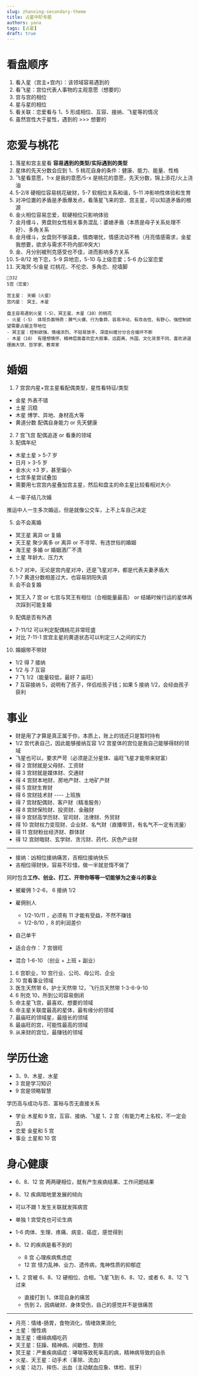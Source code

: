 ```yaml
---
slug: zhanxing-secondary-theme
title: 占星中阶专题
authors: yana
tags: [占星]
draft: true
---
```


# 看盘顺序

1. 看入星（宫主+宫内）：该领域容易遇到的
2. 看飞星：宫位代表人事物的主观意愿（想要的）
3. 宫与宫的相位
4. 星与星的相位
5. 看关联：恋爱看与 1、5 形成相位、互容、接纳、飞星等的情况
6. 虽然宫性大于星性，遇到的 >>> 想要的

# 恋爱与桃花

1. 落星和宫主星看 **容易遇到的类型/实际遇到的类型**
2. 星体的先天分数会应到 1、5 桃花自身的条件：健康、能力、能量、性格
3. 飞星看意愿，1-x 是我的意愿/5-x 是桃花的意愿，先天分数，锦上添花/火上浇油
4. 5-2/8 硬相位容易桃花破财，5-7 软相位关系和谐，5-11 冲影响性体验和生育
5. 对冲位置的矛盾是矛盾爆发点，看落星飞来的宫、宫主星，可以知道矛盾的根源
6. 金火相位容易恋爱，软硬相位只影响体验
7. 金月缠斗，男盘则女性相关事务混乱：婆媳矛盾（本质是母子关系处理不好）、多角关系
8. 金月缠斗，女盘则不够温柔，情商堪忧，情感流动不畅（月亮情感需求，金星我想要，欲求与需求不符内部冲突大）
9. 金、月分别被刑克感受也不佳，进而影响多方关系
10. 5-8/12 地下恋，5-9 异地恋，5-10 与上级恋爱；5-6 办公室恋爱
11. 天海冥-5/金星 烂桃花、不伦恋、多角恋、挖墙脚

```text
🍆332
5宫（恋爱）

宫主星： 天蝎（火星）
宫内星： 冥王、木星

盘主容易遇到火星（-5）、冥王星、木星（10）的桃花
- 火星（-5） 体现负面特质：脾气火爆、行为鲁莽、容易冲动、有攻击性、有野心、强控制欲望需要占据主导地位
- 冥王星：控制欲强、情绪浓烈、不轻易放手、深度纠缠分分合合循环不断
- 木星（10） 有理想情怀、精神层面喜欢宏大叙事、远距离、外国、文化背景不同、喜欢讲道理画大饼、哲学家、教育家
```

# 婚姻

1. 7 宫宫内星+宫主星看配偶类型，星性看特征/类型

- 金星 外表不错
- 土星 沉稳
- 木星 博学、异地、身材高大等
- 黄道分数 配偶自身能力 or 先天健康

2. 7 宫飞宫 配偶追逐 or 看重的领域
3. 配偶年纪

- 木星土星 > 5-7 岁
- 日月 > 3-5 岁
- 金水火 ±3 岁，甚至偏小
- 七宫多星尝试叠加
- 需要用七宫宫内星叠加宫主星，然后和盘主的命主星比较看相对大小

4. 一辈子结几次婚

推运中人一生多次婚运，但是就像公交车，上不上车自己决定

5. 会不会离婚

- 冥王星 离异 or 复婚
- 天王星 聚少离多 or 离异 or 不寻常、有违世俗的婚姻
- 海王星 多婚 or 婚姻酒厂不清
- 土星 年龄大、压力大

6. 1-7 对冲，无论是宫内星对冲，还是飞星对冲，都是代表夫妻矛盾大
7. 1-7 黄道分数相差过大，也容易阴阳失调
8. 会不会复婚

- 冥王入 7 宫 or 七宫与冥王有相位（合相能量最高） or 结婚时候行运的星体再次踩到可能复婚

9. 配偶是否有外遇

- 7-11/12 可以判定配偶桃花非常旺盛
- 对比 7-11-1 宫宫主星的黄道状态可以判定三人之间的实力

10. 婚姻带不带财

- 1/2 得 7 接纳
- 1/2 与 7 互容
- 7 飞 1/2（能量较低，最好 7 庙旺）
- 7 互容接纳 5，说明有了孩子，伴侣给孩子钱；如果 5 接纳 1/2，会经由孩子获利

# 事业

- 财是用了才算是真正属于你，本质上，账上的钱还只是暂时持有
- 1/2 宫代表自己，因此能够接纳互容 1/2 宫星体的宫位是我自己能够得财的领域
- 飞星也可以，要求严苛（必须是正分星体、庙旺飞星才能带来财富）
- 得 2 宫财就是父母财、工资财
- 得 3 宫财就是媒体财、交通财
- 得 4 宫财本地财、房地产财、土地矿产财
- 得 5 宫财生育财
- 得 6 宫财技术财 ---- 上班族
- 得 7 宫财配偶财、客户财（精准服务）
- 得 8 宫财保险财、投资财、金融财
- 得 9 宫财高学历财、官司财、法律财、外贸财
- 得 10 宫财权力变现财、企业财、名气财（直播带货，有名气不一定有流量）
- 得 11 宫财粉丝经济财、群体财
- 得 12 宫财暗财、玄学财、贪污财、药代、灰色产业财

---

- 接纳：凶相位接纳痛苦，吉相位接纳快乐
- 吉相位得财快，容易不珍惜，做一半就怠惰不做了

同时包含**工作、创业、打工、开带你等等一切能够为之奋斗的事业**

- 被雇佣 1-2-6， 6 接纳 1/2
- 雇佣别人
  - 1/2-10/11 ，必须有 11 才能有受益，不然不赚钱
  - 1/2-8/10 ，8 的利润差价
- 自己单干

- 适合合作： 7 宫很旺
- 混合 1-6-10 （创业 + 上班 + 副业）

1. 6 宫职业，10 宫行业、公司、母公司、企业
2. 10 宫看事业领域
3. 医生天然带 6，护士天然带 12，飞行员天然带 1-3-6-9-10
4. 6 刑克 10，所到公司容易倒闭
5. 命主星飞宫，最喜欢、想要的领域
6. 命主星关联度最高的星体，最有缘分的领域
7. 最庙旺的领域星，最擅长的领域
8. 最庙旺的宫，可能性最高的领域
9. 从来财的宫位，最赚钱的领域

# 学历仕途

- 3、9、木星、水星
- 3 宫是学习知识
- 9 宫是领略智慧

学历高与成功与否、富裕与否无直接关系

- 学业 木星和 9 宫，互容、接纳、飞星 1、2 宫（有能力考上名校，不一定会去）
- 恋爱 金星和 5 宫
- 事业 土星和 10 宫

# 身心健康

- 6、8、12 宫 两两硬相位，就有产生疾病结果、工作问题结果
- 8、12 疾病暗地里发展的倾向
- 可以不跟 1 发生关联就发挥病宫
- 单独 1 宫受克也可论生病
- 1-6 肉体、生理、疼痛、病变、癌症，感觉得到
- 8、12 的疾病是看不到的
  - 8 宫 心理疾病焦虑症
  - 12 宫 怪力乱神、业力、遗传病，鬼神性质的抑郁症
- 1、2 宫被 6、8、12 硬相位、合相，飞星飞到 6、8、12，或者 6、8、12 飞过来

  - 直接打到 1，体现自身的痛苦
  - 伤到 2，因病破财、身体受伤，自己的感觉并不是很痛苦

---

- 月亮：情绪-肠胃，食物消化，情绪效果消化
- 土星：慢性病
- 海王星：缠绵病榻吃药
- 天王星：狂躁、精神病、间歇性、割除
- 冥王星：严重疾病癌症：哮喘等致死率高的病，精神病导致的自杀
- 火星、天王星：动手术（革除、流血）
- 火星：动刀、摔伤、出血（主动献血应象、体检、拔牙）
